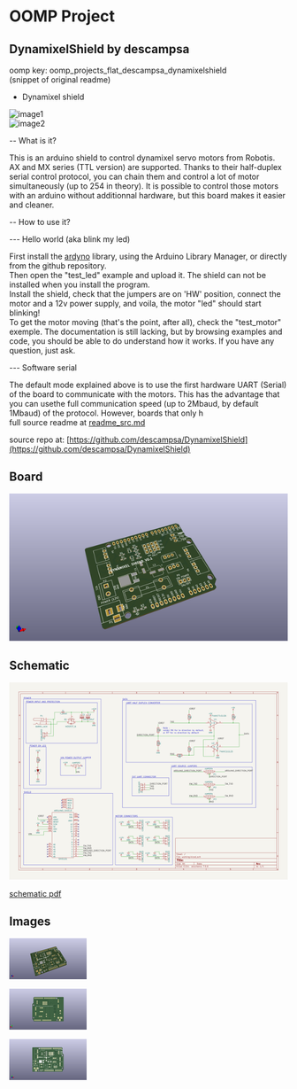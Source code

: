 # OOMP Project  
## DynamixelShield  by descampsa  
  
oomp key: oomp_projects_flat_descampsa_dynamixelshield  
(snippet of original readme)  
  
- Dynamixel shield  
  
![image1](image/IMG_0673_THUMB.JPG)  
![image2](image/IMG_0681_THUMB.JPG)  
  
-- What is it?  
  
This is an arduino shield to control dynamixel servo motors from Robotis. AX and MX series (TTL version) are supported. Thanks to their half-duplex serial control protocol, you can chain them and control a lot of motor simultaneously (up to 254 in theory). It is possible to control those motors with an arduino without additionnal hardware, but this board makes it easier and cleaner.  
  
-- How to use it?  
  
--- Hello world (aka blink my led)  
  
First install the [ardyno](https://github.com/descampsa/ardyno/) library, using the Arduino Library Manager, or directly from the github repository.  
Then open the "test_led" example and upload it. The shield can not be installed when you install the program.  
Install the shield, check that the jumpers are on 'HW' position, connect the motor and a 12v power supply, and voila, the motor "led" should start blinking!  
To get the motor moving (that's the point, after all), check the "test_motor" exemple. The documentation is still lacking, but by browsing examples and code, you should be able to do understand how it works. If you have any question, just ask.  
  
--- Software serial  
  
The default mode explained above is to use the first hardware UART (Serial) of the board to communicate with the motors. This has the advantage that you can usethe full communication speed (up to 2Mbaud, by default 1Mbaud) of the protocol. However, boards that only h  
  full source readme at [readme_src.md](readme_src.md)  
  
source repo at: [https://github.com/descampsa/DynamixelShield](https://github.com/descampsa/DynamixelShield)  
## Board  
  
[![working_3d.png](working_3d_600.png)](working_3d.png)  
## Schematic  
  
[![working_schematic.png](working_schematic_600.png)](working_schematic.png)  
  
[schematic pdf](working_schematic.pdf)  
## Images  
  
[![working_3d.png](working_3d_140.png)](working_3d.png)  
  
[![working_3d_back.png](working_3d_back_140.png)](working_3d_back.png)  
  
[![working_3d_front.png](working_3d_front_140.png)](working_3d_front.png)  
